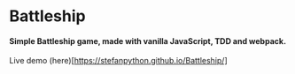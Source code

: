 # Battleship

#### Simple Battleship game, made with vanilla JavaScript, TDD and webpack.

Live demo (here)[https://stefanpython.github.io/Battleship/]
